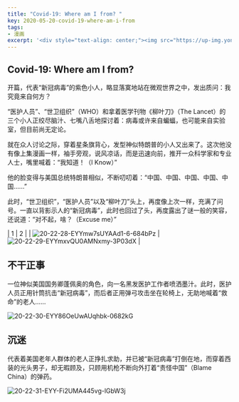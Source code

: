```yaml
---
title: "Covid-19: Where am I from? "
key: 2020-05-20-covid-19-where-am-i-from
tags:
- 漫画
excerpt: '<div style="text-align: center;"><img src="https://up-img.yonghong.tech/pic/2020/05/20-22-20-截屏2020-05-20%20下午10.20.24-SN3p5n.png" alt="Covid-19: Where am I from?" width="300px">'
---
```


## Covid-19: Where am I from? 

开篇，代表“新冠病毒”的紫色小人，略显落寞地站在微观世界之中，发出质问：我究竟来自何方？

“医护人员”、“世卫组织”（WHO）和拿着医学刊物《柳叶刀》（The Lancet）的三个小人正绞尽脑汁、七嘴八舌地探讨着：病毒或许来自蝙蝠，也可能来自实验室，但目前尚无定论。

就在众人讨论之际，穿着星条旗背心，发型神似特朗普的小人又出来了。这次他没有像上集漫画一样，袖手旁观，说风凉话，而是迅速向前，推开一众科学家和专业人士，嘴里喊着：“我知道！（I Know）”

他的脸变得与美国总统特朗普相似，不断叨叨着：“中国、中国、中国、中国、中国......”

此时，“世卫组织”，“医护人员”以及“柳叶刀”头上，再度像上次一样，充满了问号。一直以背影示人的“新冠病毒”，此时也回过了头，再度露出了谜一般的笑容，还说道：“对不起，啥？（Excuse me）”

| 1 | 2 |
| ![20-22-28-EYYmw7sUYAAd1-6-684bPz](https://up-img.yonghong.tech/pic/2020/05/20-22-28-EYYmw7sUYAAd1-6-684bPz.jpeg) | ![20-22-29-EYYmxvQU0AMNxmy-3P03dX](https://up-img.yonghong.tech/pic/2020/05/20-22-29-EYYmxvQU0AMNxmy-3P03dX.jpeg) |

## 不干正事

一位神似美国国务卿蓬佩奥的角色，向一名黑发医护工作者喷洒墨汁。此时，医护人员正用针筒抗击“新冠病毒”，而后者正用弹弓攻击坐在轮椅上，无助地喊着“救命”的老人......

![20-22-30-EYY86OeUwAUqhbk-0682kG](https://up-img.yonghong.tech/pic/2020/05/20-22-30-EYY86OeUwAUqhbk-0682kG.jpeg)

## 沉迷

代表着美国老年人群体的老人正挣扎求助，并已被“新冠病毒”打倒在地，而穿着西装的光头男子，却无暇顾及，只顾用机枪不断向外打着“责怪中国”（Blame China）的弹药。

![20-22-31-EYY-Fi2UMA445vg-lGbW3j](https://up-img.yonghong.tech/pic/2020/05/20-22-31-EYY-Fi2UMA445vg-lGbW3j.jpeg)